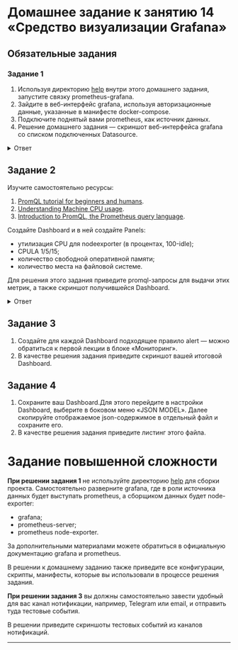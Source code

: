 # Домашнее задание к занятию 14 «Средство визуализации Grafana»

## Обязательные задания

### Задание 1

1. Используя директорию [help](./help) внутри этого домашнего задания, запустите связку prometheus-grafana.
1. Зайдите в веб-интерфейс grafana, используя авторизационные данные, указанные в манифесте docker-compose.
1. Подключите поднятый вами prometheus, как источник данных.
1. Решение домашнего задания — скриншот веб-интерфейса grafana со списком подключенных Datasource.

<details>
<summary>
Ответ
</summary>

![img.png](img.png)

![img_1.png](img_1.png)

</details>



## Задание 2

Изучите самостоятельно ресурсы:

1. [PromQL tutorial for beginners and humans](https://valyala.medium.com/promql-tutorial-for-beginners-9ab455142085).
1. [Understanding Machine CPU usage](https://www.robustperception.io/understanding-machine-cpu-usage).
1. [Introduction to PromQL, the Prometheus query language](https://grafana.com/blog/2020/02/04/introduction-to-promql-the-prometheus-query-language/).

Создайте Dashboard и в ней создайте Panels:

- утилизация CPU для nodeexporter (в процентах, 100-idle);
- CPULA 1/5/15;
- количество свободной оперативной памяти;
- количество места на файловой системе.

Для решения этого задания приведите promql-запросы для выдачи этих метрик, а также скриншот получившейся Dashboard.

<details>
<summary>
Ответ
</summary>

![img_2.png](img_2.png)

- утилизация CPU для nodeexporter (в процентах, 100-idle);

```text
100 - (avg by (instance) (rate(node_cpu_seconds_total{instance="$node",job="nodeexporter",mode="idle"}[1m])) * 100)
```


- CPULA 1/5/15;

```text
A:
avg by (instance) (node_load1{instance="$node", job="nodeexporter"})

B:
avg by (instance) (node_load5{instance="$node", job="nodeexporter"})

C:
avg by (instance) (node_load15{instance="$node", job="nodeexporter"})
```

- количество свободной оперативной памяти;

```text
avg by (instance) (100 * ((avg_over_time(node_memory_MemFree_bytes{instance="$node", job="nodeexporter"}[5m]) + avg_over_time(node_memory_Cached_bytes{instance="$node", job="nodeexporter"}[5m]) + avg_over_time(node_memory_Buffers_bytes{instance="$node", job="nodeexporter"}[5m])) / avg_over_time(node_memory_MemTotal_bytes{instance="$node", job="nodeexporter"}[5m])))
```

- количество места на файловой системе.

```text
100 - (node_filesystem_avail_bytes{instance="$node",mountpoint="/",fstype="ext4"} * 100 / node_filesystem_size_bytes{instance="$node",mountpoint="/",fstype="ext4"})
```

</details>

## Задание 3

1. Создайте для каждой Dashboard подходящее правило alert — можно обратиться к первой лекции в блоке «Мониторинг».
1. В качестве решения задания приведите скриншот вашей итоговой Dashboard.

## Задание 4

1. Сохраните ваш Dashboard.Для этого перейдите в настройки Dashboard, выберите в боковом меню «JSON MODEL». Далее скопируйте отображаемое json-содержимое в отдельный файл и сохраните его.
1. В качестве решения задания приведите листинг этого файла.



# Задание повышенной сложности

**При решении задания 1** не используйте директорию [help](./help) для сборки проекта. Самостоятельно разверните grafana, где в роли источника данных будет выступать prometheus, а сборщиком данных будет node-exporter:

- grafana;
- prometheus-server;
- prometheus node-exporter.

За дополнительными материалами можете обратиться в официальную документацию grafana и prometheus.

В решении к домашнему заданию также приведите все конфигурации, скрипты, манифесты, которые вы 
использовали в процессе решения задания.

**При решении задания 3** вы должны самостоятельно завести удобный для вас канал нотификации, например, Telegram или email, и отправить туда тестовые события.

В решении приведите скриншоты тестовых событий из каналов нотификаций.

---
